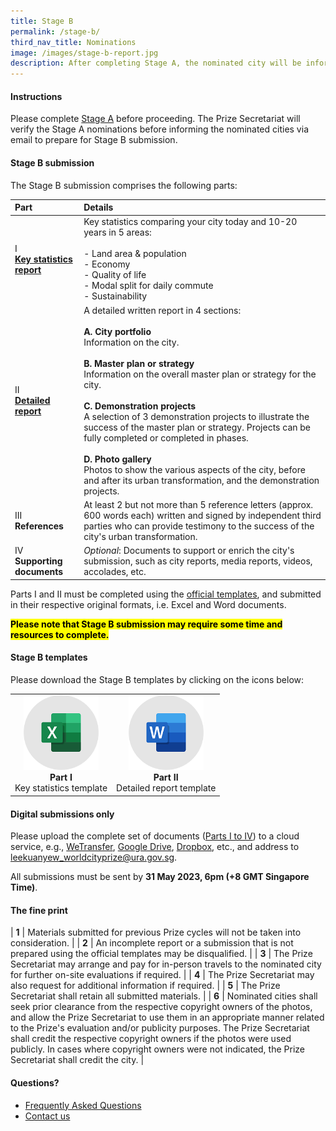 ```yaml
---
title: Stage B
permalink: /stage-b/
third_nav_title: Nominations
image: /images/stage-b-report.jpg
description: After completing Stage A, the nominated city will be informed to prepare and submit a detailed report using the official report template.
---
```


#### **Instructions**

Please complete [Stage A](/stage-a) before proceeding. The Prize Secretariat will verify the Stage A nominations before informing the nominated cities via email to prepare for Stage B submission.

#### **Stage B submission**

The Stage B submission comprises the following parts: 

| Part | Details |
| :--- | :--- |
| I <br> **[Key statistics report](#stage-b-templates)** | Key statistics comparing your city today and 10-20 years in 5 areas: <br><br> - Land area & population <br> - Economy <br> - Quality of life <br> - Modal split for daily commute <br> - Sustainability |
| II <br> **[Detailed report](#stage-b-templates)** | A detailed written report in 4 sections: <br><br> **A. City portfolio** <br> Information on the city. <br><br> **B. Master plan or strategy** <br> Information on the overall master plan or strategy for the city. <br><br> **C. Demonstration projects** <br> A selection of 3 demonstration projects to illustrate the success of the master plan or strategy. Projects can be fully completed or completed in phases. <br><br> **D. Photo gallery** <br> Photos to show the various aspects of the city, before and after its urban transformation, and the demonstration projects. |
| III <br> **References** | At least 2 but not more than 5 reference letters (approx. 600 words each) written and signed by independent third parties who can provide testimony to the success of the city's urban transformation. | 
| IV <br> **Supporting documents** | _Optional_: Documents to support or enrich the city's submission, such as city reports, media reports, videos, accolades, etc. |

Parts I and II must be completed using the [official templates](#stage-b-templates), and submitted in their respective original formats, i.e. Excel and Word documents.

**<mark>Please note that Stage B submission may require some time and resources to complete.</mark>** 

#### **Stage B templates**

Please download the Stage B templates by clicking on the icons below: 

<table style="width: 100%;" border="0" cellpadding="10">
<tbody>
<tr>
<td style="text-align: center"><a href="/documents/part-i-key-statistics.xlsx"><img style="width: 120px;" src="/images/nominations/key-statistics.png" alt="Key statistics template" /></a><br><strong>Part I</strong><br>Key statistics template</td>
<td style="text-align: center"><a href="/documents/part-ii-detailed-report.docx"><img style="width: 120px;" src="/images/nominations/detailed-report.png" alt="Detailed report" /></a><br><strong>Part II</strong><br>Detailed report template</td>
</tr>
</tbody>
</table>

#### **Digital submissions only**

Please upload the complete set of documents ([Parts I to IV](#stage-b-submission)) to a cloud service, e.g., [WeTransfer](https://wetransfer.com/), [Google Drive](https://www.google.com/drive/), [Dropbox](https://www.dropbox.com/), etc., and address to [leekuanyew_worldcityprize@ura.gov.sg](mailto:leekuanyew_worldcityprize@ura.gov.sg). 

All submissions must be sent by **31 May 2023, 6pm (+8 GMT Singapore Time)**. 

#### **The fine print**

| **1** | Materials submitted for previous Prize cycles will not be taken into consideration. |
| **2** | An incomplete report or a submission that is not prepared using the official templates may be disqualified. | 
| **3** | The Prize Secretariat may arrange and pay for in-person travels to the nominated city for further on-site evaluations if required. | 
| **4** | The Prize Secretariat may also request for additional information if required. | 
| **5** | The Prize Secretariat shall retain all submitted materials. | 
| **6** | Nominated cities shall seek prior clearance from the respective copyright owners of the photos, and allow the Prize Secretariat to use them in an appropriate manner related to the Prize's evaluation and/or publicity purposes. The Prize Secretariat shall credit the respective copyright owners if the photos were used publicly. In cases where copyright owners were not indicated, the Prize Secretariat shall credit the city. |
  
#### **Questions?**

- [Frequently Asked Questions](/faq/) 
- [Contact us](/feedback/)

